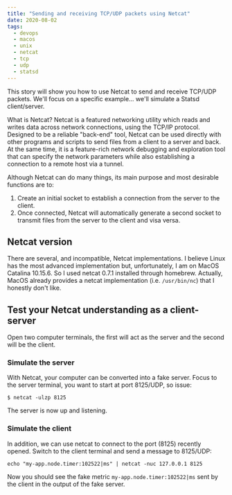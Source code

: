 ```yaml
---
title: "Sending and receiving TCP/UDP packets using Netcat"
date: 2020-08-02
tags:
  - devops
  - macos
  - unix
  - netcat
  - tcp
  - udp
  - statsd
---
```


This story will show you how to use Netcat to send and receive TCP/UDP packets.
We'll focus on a specific example... we'll simulate a Statsd client/server.

What is Netcat? Netcat is a featured networking utility which reads and writes data across network connections, using the TCP/IP protocol. Designed to be a reliable "back-end" tool, Netcat can be used directly with other programs and scripts to send files from a client to a server and back. At the same time, it is a feature-rich network debugging and exploration tool that can specify the network parameters while also establishing a connection to a remote host via a tunnel. 

<!-- truncate -->

Although Netcat can do many things, its main purpose and most desirable functions are to:

1. Create an initial socket to establish a connection from the server to the client.
2. Once connected, Netcat will automatically generate a second socket to transmit files from the server to the client and visa versa.

## Netcat version

There are several, and incompatible, Netcat implementations. I believe Linux has the most advanced implementation but, unfortunately, I am on MacOS Catalina 10.15.6. So I used netcat 0.7.1 installed through homebrew. Actually, MacOS already provides a netcat implementation (i.e. `/usr/bin/nc`) that I honestly don't like.

## Test your Netcat understanding as a client-server

Open two computer terminals, the first will act as the server and the second will be the client.

### Simulate the server

With Netcat, your computer can be converted into a fake server.
Focus to the server terminal, you want to start at port 8125/UDP, so issue:

```
$ netcat -ulzp 8125
```

The server is now up and listening.

### Simulate the client

In addition, we can use netcat to connect to the port (8125) recently opened.
Switch to the client terminal and send a message to 8125/UDP:

```
echo "my-app.node.timer:102522|ms" | netcat -nuc 127.0.0.1 8125
```

Now you should see the fake metric `my-app.node.timer:102522|ms` sent by the client in the output of the fake server.
